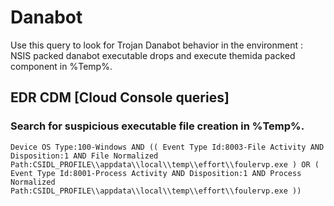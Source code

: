 # Danabot

Use this query to look for Trojan Danabot behavior in the environment : NSIS packed danabot executable drops and execute themida packed component in %Temp%.

## EDR CDM [Cloud Console queries]

### Search for suspicious executable file creation in %Temp%.
```
Device OS Type:100-Windows AND (( Event Type Id:8003-File Activity AND Disposition:1 AND File Normalized Path:CSIDL_PROFILE\\appdata\\local\\temp\\effort\\foulervp.exe ) OR ( Event Type Id:8001-Process Activity AND Disposition:1 AND Process Normalized Path:CSIDL_PROFILE\\appdata\\local\\temp\\effort\\foulervp.exe )) 

```
